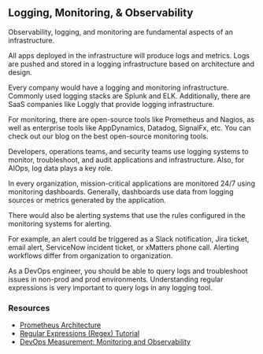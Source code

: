 ## Logging, Monitoring, & Observability

Observability, logging, and monitoring are fundamental aspects of an infrastructure.

All apps deployed in the infrastructure will produce logs and metrics. Logs are pushed and stored in a logging infrastructure based on architecture and design.

Every company would have a logging and monitoring infrastructure. Commonly used logging stacks are Splunk and ELK. Additionally, there are SaaS companies like Loggly that provide logging infrastructure.

For monitoring, there are open-source tools like Prometheus and Nagios, as well as enterprise tools like AppDynamics, Datadog, SignalFx, etc. You can check out our blog on the best open-source monitoring tools.

Developers, operations teams, and security teams use logging systems to monitor, troubleshoot, and audit applications and infrastructure. Also, for AIOps, log data plays a key role.

In every organization, mission-critical applications are monitored 24/7 using monitoring dashboards. Generally, dashboards use data from logging sources or metrics generated by the application.

There would also be alerting systems that use the rules configured in the monitoring systems for alerting.

For example, an alert could be triggered as a Slack notification, Jira ticket, email alert, ServiceNow incident ticket, or xMatters phone call. Alerting workflows differ from organization to organization.

As a DevOps engineer, you should be able to query logs and troubleshoot issues in non-prod and prod environments. Understanding regular expressions is very important to query logs in any logging tool.

### Resources

- [Prometheus Architecture](https://devopscube.com/prometheus-architecture/)
- [Regular Expressions (Regex) Tutorial](https://www.youtube.com/watch?v=sa-TUpSx1JA)
- [DevOps Measurement: Monitoring and Observability](https://cloud.google.com/architecture/devops)

